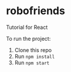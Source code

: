 # robofriends
Tutorial for React

To run the project:

1. Clone this repo
2. Run `npm install`
3. Run `npm start`